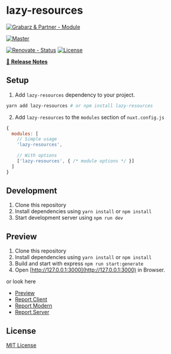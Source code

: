 # lazy-resources

[![Grabarz & Partner - Module][grabarz-partner-module-src]][grabarz-partner-href] 

[![Master][github-workflow-master-src]][github-workflow-master-href]

[![Renovate - Status][renovate-status-src]][renovate-status-href]
[![License][license-src]][license-href]

> 

[📖 **Release Notes**](./CHANGELOG.md)

## Setup

1. Add `lazy-resources` dependency to your project.

```bash
yarn add lazy-resources # or npm install lazy-resources
```

2. Add `lazy-resources` to the `modules` section of `nuxt.config.js`

```js
{
  modules: [
    // Simple usage
    'lazy-resources',

    // With options
    ['lazy-resources', { /* module options */ }]
  ]
}
```

## Development

1. Clone this repository
2. Install dependencies using `yarn install` or `npm install`
3. Start development server using `npm run dev`

## Preview

1. Clone this repository
2. Install dependencies using `yarn install` or `npm install`
3. Build and start with express `npm run start:generate`
4. Open [http://127.0.0.1:3000](http://127.0.0.1:3000) in Browser.

or look here

- [Preview](https://grabarzundpartner.github.io/lazy-resources/)
- [Report Client](https://grabarzundpartner.github.io/lazy-resources/reports/webpack/client.html)
- [Report Modern](https://grabarzundpartner.github.io/lazy-resources/reports/webpack/modern.html)
- [Report Server](https://grabarzundpartner.github.io/lazy-resources/reports/webpack/server.html)

## License

[MIT License](./LICENSE)

<!-- Badges -->

[grabarz-partner-module-src]: <https://img.shields.io/badge/Grabarz%20&%20Partner-Module-d19700>
[grabarz-partner-href]: <https://grabarzundpartner.de>

[renovate-status-src]: <https://img.shields.io/badge/renovate-enabled-brightgreen>
[renovate-status-href]: <https://renovate.whitesourcesoftware.com/>

[github-workflow-master-src]: <https://github.com/GrabarzUndPartner/lazy-resources/workflows/Master/badge.svg?branch=master>
[github-workflow-master-href]: <https://github.com/GrabarzUndPartner/lazy-resources/actions?query=workflow%3AMaster>

[license-src]: https://img.shields.io/npm/l/lazy-resources.svg?style=flat-square
[license-href]: https://npmjs.com/package/lazy-resources
